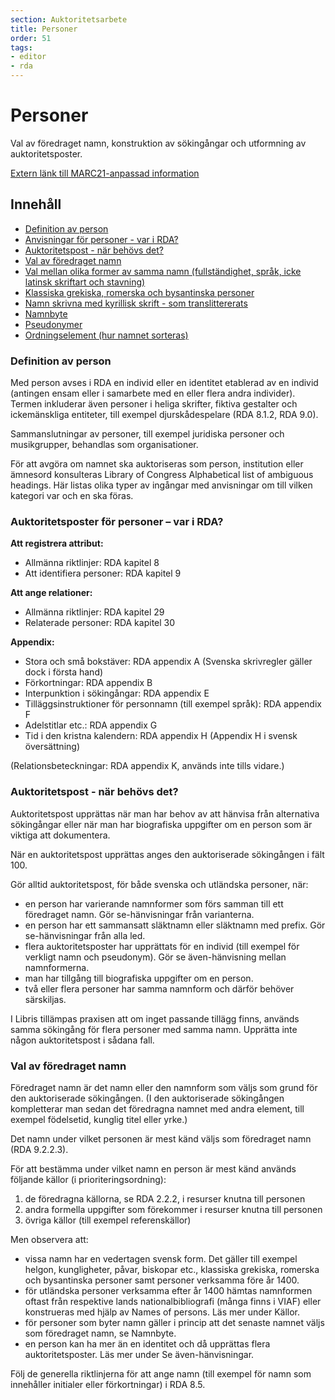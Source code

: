 ```yaml
---
section: Auktoritetsarbete
title: Personer
order: 51
tags:
- editor
- rda
---
```


# Personer

Val av föredraget namn, konstruktion av sökingångar och utformning av auktoritetsposter.

[Extern länk till MARC21-anpassad information](http://www.kb.se/rdakatalogisering/personer/) 

## Innehåll

* [Definition av person](#paragraph1)
* [Anvisningar för personer - var i RDA?](#paragraph2)
* [Auktoritetspost - när behövs det?](#paragraph3)
* [Val av föredraget namn](#paragraph4)
* [Val mellan olika former av samma namn (fullständighet, språk, icke latinsk skriftart och stavning)](#paragraph5)
* [Klassiska grekiska, romerska och bysantinska personer](#paragraph6)
* [Namn skrivna med kyrillisk skrift - som translittererats](#paragraph7)
* [Namnbyte](#paragraph8)
* [Pseudonymer](#paragraph9)
* [Ordningselement (hur namnet sorteras)](#paragraph10)

### Definition av person  <a name="paragraph1"></a>

Med person avses i RDA en individ eller en identitet etablerad av en individ (antingen ensam eller i samarbete med en eller flera andra individer). Termen inkluderar även personer i heliga skrifter, fiktiva gestalter och ickemänskliga entiteter, till exempel djurskådespelare (RDA 8.1.2, RDA 9.0).

Sammanslutningar av personer, till exempel juridiska personer och musikgrupper, behandlas som organisationer.

För att avgöra om namnet ska auktoriseras som person, institution eller ämnesord konsulteras Library of Congress Alphabetical list of ambiguous headings. Här listas olika typer av ingångar med anvisningar om till vilken kategori var och en ska föras.

### Auktoritetsposter för personer – var i RDA?  <a name="paragraph2"></a>

**Att registrera attribut:**
* Allmänna riktlinjer: RDA kapitel 8
* Att identifiera personer: RDA kapitel 9

**Att ange relationer:**
* Allmänna riktlinjer: RDA kapitel 29
* Relaterade personer: RDA kapitel 30

**Appendix:**
* Stora och små bokstäver: RDA appendix A (Svenska skrivregler gäller dock i första hand)
* Förkortningar: RDA appendix B
* Interpunktion i sökingångar: RDA appendix E
* Tilläggsinstruktioner för personnamn (till exempel språk): RDA appendix F
* Adelstitlar etc.: RDA appendix G
* Tid i den kristna kalendern: RDA appendix H (Appendix H i svensk översättning)

(Relationsbeteckningar: RDA appendix K, används inte tills vidare.)

### Auktoritetspost - när behövs det?  <a name="paragraph3"></a>

Auktoritetspost upprättas när man har behov av att hänvisa från alternativa sökingångar eller när man har biografiska uppgifter om en person som är viktiga att dokumentera.

När en auktoritetspost upprättas anges den auktoriserade sökingången i fält 100.

Gör alltid auktoritetspost, för både svenska och utländska personer, när:

* en person har varierande namnformer som förs samman till ett föredraget namn. Gör se-hänvisningar från varianterna.
* en person har ett sammansatt släktnamn eller släktnamn med prefix. Gör se-hänvisningar från alla led.
* flera auktoritetsposter har upprättats för en individ (till exempel för verkligt namn och pseudonym). Gör se även-hänvisning mellan namnformerna.
* man har tillgång till biografiska uppgifter om en person.
* två eller flera personer har samma namnform och därför behöver särskiljas.

I Libris tillämpas praxisen att om inget passande tillägg finns, används samma sökingång för flera personer med samma namn. Upprätta inte någon auktoritetspost i sådana fall.

### Val av föredraget namn <a name="paragraph4"></a>

Föredraget namn är det namn eller den namnform som väljs som grund för den auktoriserade sökingången. (I den auktoriserade sökingången kompletterar man sedan det föredragna namnet med andra element, till exempel födelsetid, kunglig titel eller yrke.)

Det namn under vilket personen är mest känd väljs som föredraget namn (RDA 9.2.2.3).

För att bestämma under vilket namn en person är mest känd används följande källor (i prioriteringsordning):
1. de föredragna källorna, se RDA 2.2.2, i resurser knutna till personen
2. andra formella uppgifter som förekommer i resurser knutna till personen
3. övriga källor (till exempel referenskällor)

Men observera att:
* vissa namn har en vedertagen svensk form. Det gäller till exempel helgon, kungligheter, påvar, biskopar etc., klassiska grekiska, romerska och bysantinska personer samt personer verksamma före år 1400.
* för utländska personer verksamma efter år 1400 hämtas namnformen oftast från respektive lands nationalbibliografi (många finns i VIAF) eller konstrueras med hjälp av Names of persons. Läs mer under Källor.
* för personer som byter namn gäller i princip att det senaste namnet väljs som föredraget namn, se Namnbyte.
* en person kan ha mer än en identitet och då upprättas flera auktoritetsposter. Läs mer under Se även-hänvisningar.

Följ de generella riktlinjerna för att ange namn (till exempel för namn som innehåller initialer eller förkortningar) i RDA 8.5. 
